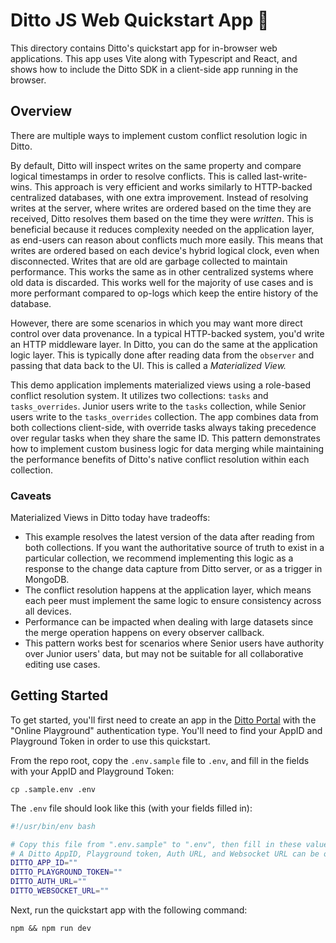 # Ditto JS Web Quickstart App 🚀

This directory contains Ditto's quickstart app for in-browser web applications.
This app uses Vite along with Typescript and React, and shows how to include
the Ditto SDK in a client-side app running in the browser.

## Overview

There are multiple ways to implement custom conflict resolution logic in Ditto.

By default, Ditto will inspect writes on the same property and compare logical timestamps in order to resolve conflicts. This is called last-write-wins. This approach is very efficient and works similarly to HTTP-backed centralized databases, with one extra improvement. Instead of resolving writes at the server, where writes are ordered based on the time they are received, Ditto resolves them based on the time they were *written*. This is beneficial because it reduces complexity needed on the application layer, as end-users can reason about conflicts much more easily. This means that writes are ordered based on each device's hybrid logical clock, even when disconnected. Writes that are old are garbage collected to maintain performance. This works the same as in other centralized systems where old data is discarded. This works well for the majority of use cases and is more performant compared to  op-logs which keep the entire history of the database.

However, there are some scenarios in which you may want more direct control over data provenance. In a typical HTTP-backed system, you'd write an HTTP middleware layer. In Ditto, you can do the same at the application logic layer. This is typically done after reading data from the `observer` and passing that data back to the UI. This is called a *Materialized View.*

This demo application implements materialized views using a role-based conflict resolution system. It utilizes two collections: `tasks` and `tasks_overrides`. Junior users write to the `tasks` collection, while Senior users write to the `tasks_overrides` collection. The app combines data from both collections client-side, with override tasks always taking precedence over regular tasks when they share the same ID. This pattern demonstrates how to implement custom business logic for data merging while maintaining the performance benefits of Ditto's native conflict resolution within each collection.

### Caveats

Materialized Views in Ditto today have tradeoffs:

- This example resolves the latest version of the data after reading from both collections. If you want the authoritative source of truth to exist in a particular collection, we recommend implementing this logic as a response to the change data capture from Ditto server, or as a trigger in MongoDB.
- The conflict resolution happens at the application layer, which means each peer must implement the same logic to ensure consistency across all devices.
- Performance can be impacted when dealing with large datasets since the merge operation happens on every observer callback.
- This pattern works best for scenarios where Senior users have authority over Junior users' data, but may not be suitable for all collaborative editing use cases.

## Getting Started

To get started, you'll first need to create an app in the [Ditto Portal][0]
with the "Online Playground" authentication type. You'll need to find your
AppID and Playground Token in order to use this quickstart.

[0]: https://portal.ditto.live

From the repo root, copy the `.env.sample` file to `.env`, and fill in the
fields with your AppID and Playground Token:

```
cp .sample.env .env
```

The `.env` file should look like this (with your fields filled in):

```bash
#!/usr/bin/env bash

# Copy this file from ".env.sample" to ".env", then fill in these values
# A Ditto AppID, Playground token, Auth URL, and Websocket URL can be obtained from https://portal.ditto.live
DITTO_APP_ID=""
DITTO_PLAYGROUND_TOKEN=""
DITTO_AUTH_URL=""
DITTO_WEBSOCKET_URL=""
```

Next, run the quickstart app with the following command:

```
npm && npm run dev
```
